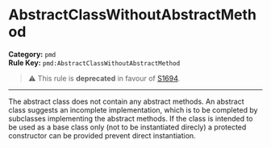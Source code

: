 # AbstractClassWithoutAbstractMethod
**Category:** `pmd`<br/>
**Rule Key:** `pmd:AbstractClassWithoutAbstractMethod`<br/>
> :warning: This rule is **deprecated** in favour of [S1694](https://rules.sonarsource.com/java/RSPEC-1694).

-----

The abstract class does not contain any abstract methods. An abstract class suggests an incomplete implementation, which is to be completed by subclasses implementing the abstract methods. If the class is intended to be used as a base class only (not to be instantiated direcly) a protected constructor can be provided prevent direct instantiation.
